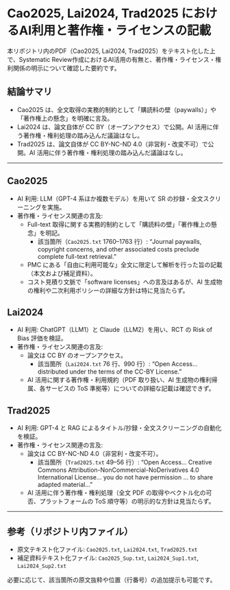 # Cao2025, Lai2024, Trad2025 におけるAI利用と著作権・ライセンスの記載

本リポジトリ内のPDF（Cao2025, Lai2024, Trad2025）をテキスト化した上で、Systematic Review作成におけるAI活用の有無と、著作権・ライセンス・権利関係の明示について確認した要約です。

## 結論サマリ
- Cao2025 は、全文取得の実務的制約として「購読料の壁（paywalls）」や「著作権上の懸念」を明確に言及。
- Lai2024 は、論文自体が CC BY（オープンアクセス）で公開。AI 活用に伴う著作権・権利処理の踏み込んだ議論はなし。
- Trad2025 は、論文自体が CC BY-NC-ND 4.0（非営利・改変不可）で公開。AI 活用に伴う著作権・権利処理の踏み込んだ議論はなし。

---

## Cao2025
- AI 利用: LLM（GPT-4 系ほか複数モデル）を用いて SR の抄録・全文スクリーニングを実施。
- 著作権・ライセンス関連の言及:
  - Full-text 取得に関する実務的制約として「購読料の壁」「著作権上の懸念」を明記。
    - 該当箇所（`Cao2025.txt` 1760–1763 行）: “Journal paywalls, copyright concerns, and other associated costs preclude complete full-text retrieval.”
  - PMC にある「自由に利用可能な」全文に限定して解析を行った旨の記載（本文および補足資料）。
  - コスト見積り文脈で「software licenses」への言及はあるが、AI 生成物の権利や二次利用ポリシーの詳細な方針は特に見当たらず。

## Lai2024
- AI 利用: ChatGPT（LLM1）と Claude（LLM2）を用い、RCT の Risk of Bias 評価を検証。
- 著作権・ライセンス関連の言及:
  - 論文は CC BY のオープンアクセス。
    - 該当箇所（`Lai2024.txt` 76 行、990 行）: “Open Access… distributed under the terms of the CC-BY License.”
  - AI 活用に関する著作権・利用規約（PDF 取り扱い、AI 生成物の権利帰属、各サービスの ToS 準拠等）についての詳細な記載は確認できず。

## Trad2025
- AI 利用: GPT-4 と RAG によるタイトル/抄録・全文スクリーニングの自動化を検証。
- 著作権・ライセンス関連の言及:
  - 論文は CC BY-NC-ND 4.0（非営利・改変不可）。
    - 該当箇所（`Trad2025.txt` 49–56 行）: “Open Access… Creative Commons Attribution-NonCommercial-NoDerivatives 4.0 International License… you do not have permission … to share adapted material…”
  - AI 活用に伴う著作権・権利処理（全文 PDF の取得やベクトル化の可否、プラットフォームの ToS 順守等）の明示的な方針は見当たらず。

---

## 参考（リポジトリ内ファイル）
- 原文テキスト化ファイル: `Cao2025.txt`, `Lai2024.txt`, `Trad2025.txt`
- 補足資料テキスト化ファイル: `Cao2025_Sup.txt`, `Lai2024_Sup1.txt`, `Lai2024_Sup2.txt`

必要に応じて、該当箇所の原文抜粋や位置（行番号）の追加提示も可能です。
